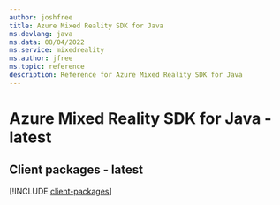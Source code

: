 ```yaml
---
author: joshfree
title: Azure Mixed Reality SDK for Java
ms.devlang: java
ms.data: 08/04/2022
ms.service: mixedreality
ms.author: jfree
ms.topic: reference
description: Reference for Azure Mixed Reality SDK for Java
---
```

# Azure Mixed Reality SDK for Java - latest

## Client packages - latest
[!INCLUDE [client-packages](mixed-reality-client-index.md)]